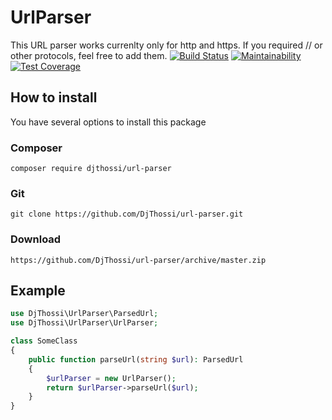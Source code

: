 # UrlParser
This URL parser works currenlty only for http and https. If you required // or other protocols, feel free to add them. 
[![Build Status](https://travis-ci.org/DjThossi/url-parser.svg?branch=master)](https://travis-ci.org/DjThossi/url-parser)
[![Maintainability](https://api.codeclimate.com/v1/badges/1e7ffed73287ebac3514/maintainability)](https://codeclimate.com/github/DjThossi/url-parser/maintainability)
[![Test Coverage](https://api.codeclimate.com/v1/badges/1e7ffed73287ebac3514/test_coverage)](https://codeclimate.com/github/DjThossi/url-parser/test_coverage)

## How to install
You have several options to install this package

### Composer
`composer require djthossi/url-parser`

### Git
`git clone https://github.com/DjThossi/url-parser.git`

### Download
`https://github.com/DjThossi/url-parser/archive/master.zip`

## Example
```php
use DjThossi\UrlParser\ParsedUrl;
use DjThossi\UrlParser\UrlParser;

class SomeClass
{
    public function parseUrl(string $url): ParsedUrl
    {
        $urlParser = new UrlParser();
        return $urlParser->parseUrl($url);
    }
}
```
